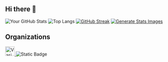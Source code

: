 ## Hi there 👋

<!--
**Tanner-Davison/Tanner-Davison** is a ✨ _special_ ✨ repository because its `README.md` (this file) appears on your GitHub profile.

Here are some ideas to get you started:

- 🔭 I’m currently working on ...
- 🌱 I’m currently learning ...
- 👯 I’m looking to collaborate on ...
- 🤔 I’m looking for help with ...
- 💬 Ask me about ...
- 📫 How to reach me: ...
- 😄 Pronouns: ...
- ⚡ Fun fact: ...
-->
<!--START_SECTION:waka-->

![Your GitHub Stats](https://github-readme-stats.vercel.app/api?username=Tanner-Davison&show_icons=true&theme=highcontrast&hide_rank=true&hide=contribs)
![Top Langs](https://github-readme-stats.vercel.app/api/top-langs/?username=Tanner-Davison&layout=compact&theme=highcontrast)
[![GitHub Streak](https://streak-stats.demolab.com?user=Tanner-Davison&theme=highcontrast&border_radius=8)](https://git.io/streak-stats)
[![Generate Stats Images](https://github.com/jstrieb/github-stats/actions/workflows/main.yml/badge.svg)](https://github.com/jstrieb/github-stats/actions/workflows/main.yml)
## Organizations

<a href="https://github.com/organization">
  <img src="https://avatars.githubusercontent.com/u/146381912?s=200&v=4" alt="Vasion" width="30" height="30">
</a>

<img src="https://img.shields.io/badge/Employee-Vasion%2FPrinterLogic-5B3D8E" alt="Static Badge">




<!--END_SECTION:waka-->
